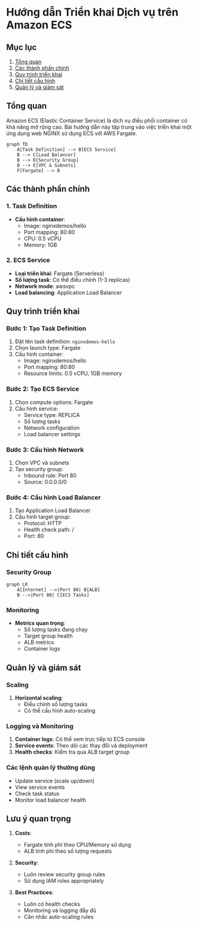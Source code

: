 # Hướng dẫn Triển khai Dịch vụ trên Amazon ECS

## Mục lục
1. [Tổng quan](#tổng-quan)
2. [Các thành phần chính](#các-thành-phần-chính)
3. [Quy trình triển khai](#quy-trình-triển-khai)
4. [Chi tiết cấu hình](#chi-tiết-cấu-hình)
5. [Quản lý và giám sát](#quản-lý-và-giám-sát)

## Tổng quan

Amazon ECS (Elastic Container Service) là dịch vụ điều phối container có khả năng mở rộng cao. Bài hướng dẫn này tập trung vào việc triển khai một ứng dụng web NGINX sử dụng ECS với AWS Fargate.

```mermaid
graph TD
    A[Task Definition] --> B[ECS Service]
    B --> C[Load Balancer]
    B --> D[Security Group]
    B --> E[VPC & Subnets]
    F[Fargate] --> B
```

## Các thành phần chính

### 1. Task Definition
- **Cấu hình container**:
  - Image: nginxdemos/hello
  - Port mapping: 80:80
  - CPU: 0.5 vCPU
  - Memory: 1GB
  
### 2. ECS Service
- **Loại triển khai**: Fargate (Serverless)
- **Số lượng task**: Có thể điều chỉnh (1-3 replicas)
- **Network mode**: awsvpc
- **Load balancing**: Application Load Balancer

## Quy trình triển khai

### Bước 1: Tạo Task Definition
1. Đặt tên task definition: `nginxdemos-hello`
2. Chọn launch type: Fargate
3. Cấu hình container:
   - Image: nginxdemos/hello
   - Port mapping: 80:80
   - Resource limits: 0.5 vCPU, 1GB memory

### Bước 2: Tạo ECS Service
1. Chọn compute options: Fargate
2. Cấu hình service:
   - Service type: REPLICA
   - Số lượng tasks
   - Network configuration
   - Load balancer settings

### Bước 3: Cấu hình Network
1. Chọn VPC và subnets
2. Tạo security group:
   - Inbound rule: Port 80
   - Source: 0.0.0.0/0

### Bước 4: Cấu hình Load Balancer
1. Tạo Application Load Balancer
2. Cấu hình target group:
   - Protocol: HTTP
   - Health check path: /
   - Port: 80

## Chi tiết cấu hình

### Security Group
```mermaid
graph LR
    A[Internet] -->|Port 80| B[ALB]
    B -->|Port 80| C[ECS Tasks]
```

### Monitoring
- **Metrics quan trọng**:
  - Số lượng tasks đang chạy
  - Target group health
  - ALB metrics
  - Container logs

## Quản lý và giám sát

### Scaling
1. **Horizontal scaling**:
   - Điều chỉnh số lượng tasks
   - Có thể cấu hình auto-scaling

### Logging và Monitoring
1. **Container logs**: Có thể xem trực tiếp từ ECS console
2. **Service events**: Theo dõi các thay đổi và deployment
3. **Health checks**: Kiểm tra qua ALB target group

### Các lệnh quản lý thường dùng
- Update service (scale up/down)
- View service events
- Check task status
- Monitor load balancer health

## Lưu ý quan trọng
1. **Costs**: 
   - Fargate tính phí theo CPU/Memory sử dụng
   - ALB tính phí theo số lượng requests
   
2. **Security**: 
   - Luôn review security group rules
   - Sử dụng IAM roles appropriately
   
3. **Best Practices**:
   - Luôn có health checks
   - Monitoring và logging đầy đủ
   - Cân nhắc auto-scaling rules